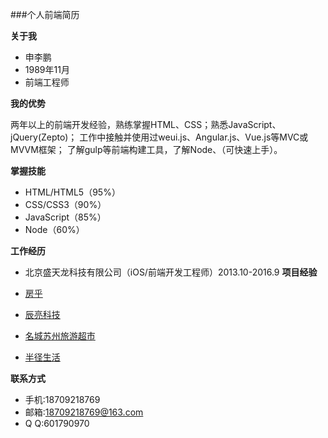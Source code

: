 ###个人前端简历

**关于我**

- 申李鹏
- 1989年11月
- 前端工程师

**我的优势**

两年以上的前端开发经验，熟练掌握HTML、CSS；熟悉JavaScript、jQuery(Zepto)；
工作中接触并使用过weui.js、Angular.js、Vue.js等MVC或MVVM框架；
了解gulp等前端构建工具，了解Node、（可快速上手）。

**掌握技能**

- HTML/HTML5（95%）
- CSS/CSS3（90%）
- JavaScript（85%）
- Node（60%）

**工作经历**

- 北京盛天龙科技有限公司（iOS/前端开发工程师）2013.10-2016.9
**项目经验**

- [房乎](https://fanghu.xqshijie.com)
- [辰亮科技](https://shenlipeng.github.io/辰亮科技/fwxm)
- [名城苏州旅游超市](http://ly.2500sz.com/wap2015)
- [半径生活](http://www.shbj.com)

**联系方式**

- 手机:18709218769
- 邮箱:18709218769@163.com
- Q Q:601790970 

